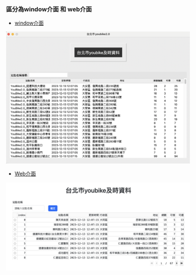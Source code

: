 ### 區分為window介面 和 web介面

- [window介面](./window)

![window介面](./images/pic1.png)

- [Web介面](./web)

![Web介面](./images/pic2.png)

